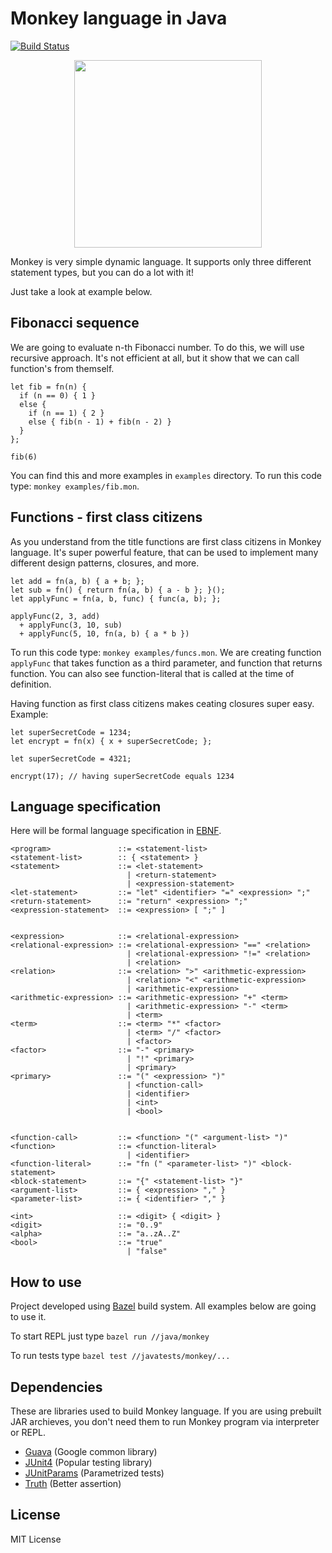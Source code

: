 # Monkey language in Java

[![Build Status](https://travis-ci.org/lionell/monkey-in-java.svg?branch=master)](https://travis-ci.org/lionell/monkey-in-java)

<div align="center">
  <img width="300px" src="http://tinyclipart.com/resource/monkey-cartoon/monkey-cartoon-142.jpg" />
</div>

Monkey is very simple dynamic language. It supports only three different statement types,
but you can do a lot with it!

Just take a look at example below.

## Fibonacci sequence

We are going to evaluate n-th Fibonacci number. To do this, we will use recursive approach. It's not efficient
at all, but it show that we can call function's from themself.

```
let fib = fn(n) {
  if (n == 0) { 1 }
  else {
    if (n == 1) { 2 }
    else { fib(n - 1) + fib(n - 2) }
  }
};

fib(6)
```

You can find this and more examples in `examples` directory. To run this code type: `monkey examples/fib.mon`.

## Functions - first class citizens

As you understand from the title functions are first class citizens in Monkey language. It's super powerful feature,
that can be used to implement many different design patterns, closures, and more.

```
let add = fn(a, b) { a + b; };
let sub = fn() { return fn(a, b) { a - b }; }();
let applyFunc = fn(a, b, func) { func(a, b); };

applyFunc(2, 3, add)
  + applyFunc(3, 10, sub)
  + applyFunc(5, 10, fn(a, b) { a * b })
```

To run this code type: `monkey examples/funcs.mon`.
We are creating function `applyFunc` that takes function as a third parameter, and function that returns function.
You can also see function-literal that is called at the time of definition.

Having function as first class citizens makes ceating closures super easy. Example:

```
let superSecretCode = 1234;
let encrypt = fn(x) { x + superSecretCode; };

let superSecretCode = 4321;

encrypt(17); // having superSecretCode equals 1234
```

## Language specification

Here will be formal language specification in [EBNF](https://en.wikipedia.org/wiki/Extended_Backus%E2%80%93Naur_form).

```
<program>               ::= <statement-list>
<statement-list>        :: { <statement> }
<statement>             ::= <let-statement>
                          | <return-statement>
                          | <expression-statement>
<let-statement>         ::= "let" <identifier> "=" <expression> ";"
<return-statement>      ::= "return" <expression> ";"
<expression-statement>  ::= <expression> [ ";" ]


<expression>            ::= <relational-expression>
<relational-expression> ::= <relational-expression> "==" <relation>
                          | <relational-expression> "!=" <relation>
                          | <relation>
<relation>              ::= <relation> ">" <arithmetic-expression>
                          | <relation> "<" <arithmetic-expression>
                          | <arithmetic-expression>
<arithmetic-expression> ::= <arithmetic-expression> "+" <term>
                          | <arithmetic-expression> "-" <term>
                          | <term>
<term>                  ::= <term> "*" <factor>
                          | <term> "/" <factor>
                          | <factor>
<factor>                ::= "-" <primary>
                          | "!" <primary>
                          | <primary>
<primary>               ::= "(" <expression> ")"
                          | <function-call>
                          | <identifier>
                          | <int>
                          | <bool>


<function-call>         ::= <function> "(" <argument-list> ")"
<function>              ::= <function-literal>
                          | <identifier>
<function-literal>      ::= "fn (" <parameter-list> ")" <block-statement>
<block-statement>       ::= "{" <statement-list> "}"
<argument-list>         ::= { <expression> "," }
<parameter-list>        ::= { <identifier> "," }

<int>                   ::= <digit> { <digit> }
<digit>                 ::= "0..9"
<alpha>                 ::= "a..zA..Z"
<bool>                  ::= "true"
                          | "false"
```

## How to use

Project developed using [Bazel](https://bazel.build/) build system. All examples below are going to use it.

To start REPL just type `bazel run //java/monkey`

To run tests type `bazel test //javatests/monkey/...`

## Dependencies

These are libraries used to build Monkey language. If you are using prebuilt JAR archieves, you don't need
them to run Monkey program via interpreter or REPL.

* [Guava](https://github.com/google/guava) (Google common library)
* [JUnit4](http://junit.org/junit4/) (Popular testing library)
* [JUnitParams](https://github.com/Pragmatists/JUnitParams) (Parametrized tests)
* [Truth](https://github.com/google/truth) (Better assertion)

## License

MIT License
